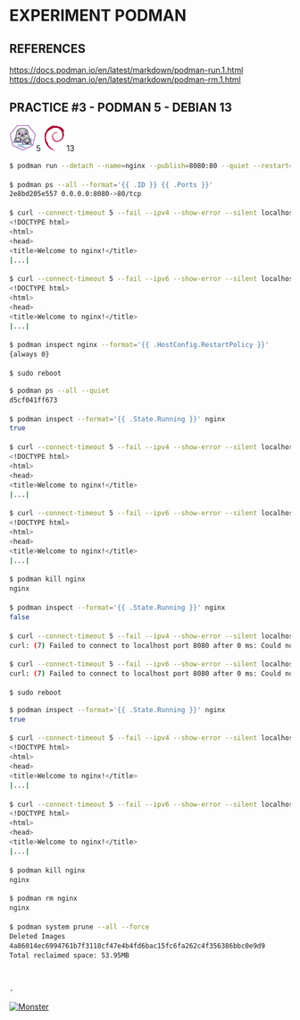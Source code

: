 # EXPERIMENT PODMAN

## REFERENCES

https://docs.podman.io/en/latest/markdown/podman-run.1.html  
https://docs.podman.io/en/latest/markdown/podman-rm.1.html

## PRACTICE #3 - PODMAN 5 - DEBIAN 13

[![Podman](img/podman.webp "Podman")](https://podman.io)5
[![Debian](img/debian.webp "Debian")](https://debian.org)13

```bash
$ podman run --detach --name=nginx --publish=8080:80 --quiet --restart=always nginx:alpine

$ podman ps --all --format='{{ .ID }} {{ .Ports }}'
2e8bd205e557 0.0.0.0:8080->80/tcp

$ curl --connect-timeout 5 --fail --ipv4 --show-error --silent localhost:8080
<!DOCTYPE html>
<html>
<head>
<title>Welcome to nginx!</title>
|...|

$ curl --connect-timeout 5 --fail --ipv6 --show-error --silent localhost:8080
<!DOCTYPE html>
<html>
<head>
<title>Welcome to nginx!</title>
|...|

$ podman inspect nginx --format='{{ .HostConfig.RestartPolicy }}'
{always 0}

$ sudo reboot
```

```bash
$ podman ps --all --quiet
d5cf041ff673

$ podman inspect --format='{{ .State.Running }}' nginx
true

$ curl --connect-timeout 5 --fail --ipv4 --show-error --silent localhost:8080
<!DOCTYPE html>
<html>
<head>
<title>Welcome to nginx!</title>
|...|

$ curl --connect-timeout 5 --fail --ipv6 --show-error --silent localhost:8080
<!DOCTYPE html>
<html>
<head>
<title>Welcome to nginx!</title>
|...|

$ podman kill nginx
nginx

$ podman inspect --format='{{ .State.Running }}' nginx
false

$ curl --connect-timeout 5 --fail --ipv4 --show-error --silent localhost:8080
curl: (7) Failed to connect to localhost port 8080 after 0 ms: Could not connect to server

$ curl --connect-timeout 5 --fail --ipv6 --show-error --silent localhost:8080
curl: (7) Failed to connect to localhost port 8080 after 0 ms: Could not connect to server

$ sudo reboot
````

```bash
$ podman inspect --format='{{ .State.Running }}' nginx
true

$ curl --connect-timeout 5 --fail --ipv4 --show-error --silent localhost:8080
<!DOCTYPE html>
<html>
<head>
<title>Welcome to nginx!</title>
|...|

$ curl --connect-timeout 5 --fail --ipv6 --show-error --silent localhost:8080
<!DOCTYPE html>
<html>
<head>
<title>Welcome to nginx!</title>
|...|

$ podman kill nginx
nginx

$ podman rm nginx
nginx

$ podman system prune --all --force
Deleted Images
4a86014ec6994761b7f3118cf47e4b4fd6bac15fc6fa262c4f356386bbc0e9d9
Total reclaimed space: 53.95MB
```

&nbsp;

`-`

[![Monster](https://avatars.githubusercontent.com/u/47848582?s=96&v=4 "Boo!")](../README.md)
